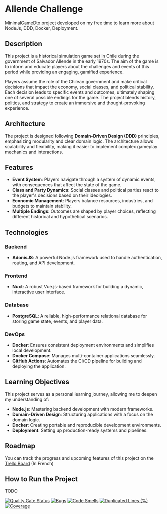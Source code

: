 # Allende Challenge

MinimalGameDto project developed on my free time to learn more about NodeJs, DDD, Docker, Deployment.

## Description

This project is a historical simulation game set in Chile during the government of Salvador Allende in the early 1970s. The aim of the game is to inform and educate players about the challenges and events of this period while providing an engaging, gamified experience.

Players assume the role of the Chilean government and make critical decisions that impact the economy, social classes, and political stability. Each decision leads to specific events and outcomes, ultimately shaping one of several possible endings for the game. The project blends history, politics, and strategy to create an immersive and thought-provoking experience.

## Architecture

The project is designed following **Domain-Driven Design (DDD)** principles, emphasizing modularity and clear domain logic. The architecture allows scalability and flexibility, making it easier to implement complex gameplay mechanics and interactions.

## Features

- **Event System**: Players navigate through a system of dynamic events, with consequences that affect the state of the game.
- **Class and Party Dynamics**: Social classes and political parties react to the player's decisions based on their ideologies.
- **Economic Management**: Players balance resources, industries, and budgets to maintain stability.
- **Multiple Endings**: Outcomes are shaped by player choices, reflecting different historical and hypothetical scenarios.

## Technologies

### Backend
- **AdonisJS**: A powerful Node.js framework used to handle authentication, routing, and API development.

### Frontend
- **Nuxt**: A robust Vue.js-based framework for building a dynamic, interactive user interface.

### Database
- **PostgreSQL**: A reliable, high-performance relational database for storing game state, events, and player data.

### DevOps
- **Docker**: Ensures consistent deployment environments and simplifies local development.
- **Docker Compose**: Manages multi-container applications seamlessly.
- **GitHub Actions**: Automates the CI/CD pipeline for building and deploying the application.

## Learning Objectives
This project serves as a personal learning journey, allowing me to deepen my understanding of:
- **Node.js**: Mastering backend development with modern frameworks.
- **Domain-Driven Design**: Structuring applications with a focus on the domain logic.
- **Docker**: Creating portable and reproducible development environments.
- **Deployment**: Setting up production-ready systems and pipelines.

## Roadmap
You can track the progress and upcoming features of this project on the [Trello Board](https://trello.com/b/yeDvZUYI/allende-challenge-v2) (In French)

## How to Run the Project
TODO

[![Quality Gate Status](https://sonarcloud.io/api/project_badges/measure?project=NathanFouere_allende-challenge-v2&metric=alert_status&token=da295f277cd5d131c11ab2d5705fb52c7f38c414)](https://sonarcloud.io/summary/new_code?id=NathanFouere_allende-challenge-v2)
[![Bugs](https://sonarcloud.io/api/project_badges/measure?project=NathanFouere_allende-challenge-v2&metric=bugs&token=da295f277cd5d131c11ab2d5705fb52c7f38c414)](https://sonarcloud.io/summary/new_code?id=NathanFouere_allende-challenge-v2)
[![Code Smells](https://sonarcloud.io/api/project_badges/measure?project=NathanFouere_allende-challenge-v2&metric=code_smells&token=da295f277cd5d131c11ab2d5705fb52c7f38c414)](https://sonarcloud.io/summary/new_code?id=NathanFouere_allende-challenge-v2)
[![Duplicated Lines (%)](https://sonarcloud.io/api/project_badges/measure?project=NathanFouere_allende-challenge-v2&metric=duplicated_lines_density&token=da295f277cd5d131c11ab2d5705fb52c7f38c414)](https://sonarcloud.io/summary/new_code?id=NathanFouere_allende-challenge-v2)
[![Coverage](https://sonarcloud.io/api/project_badges/measure?project=NathanFouere_allende-challenge-v2&metric=coverage&token=da295f277cd5d131c11ab2d5705fb52c7f38c414)](https://sonarcloud.io/summary/new_code?id=NathanFouere_allende-challenge-v2)